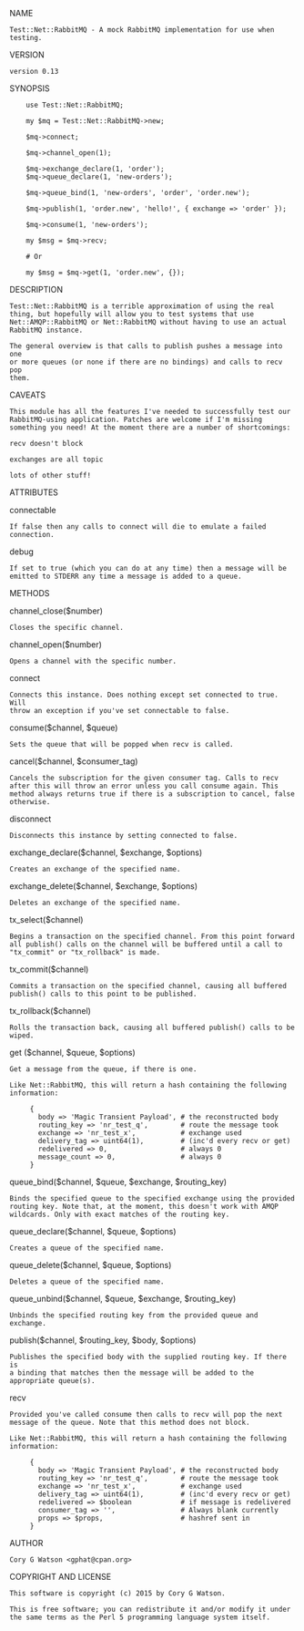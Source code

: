 NAME

    Test::Net::RabbitMQ - A mock RabbitMQ implementation for use when
    testing.

VERSION

    version 0.13

SYNOPSIS

        use Test::Net::RabbitMQ;
    
        my $mq = Test::Net::RabbitMQ->new;
    
        $mq->connect;
    
        $mq->channel_open(1);
    
        $mq->exchange_declare(1, 'order');
        $mq->queue_declare(1, 'new-orders');
    
        $mq->queue_bind(1, 'new-orders', 'order', 'order.new');
    
        $mq->publish(1, 'order.new', 'hello!', { exchange => 'order' });
    
        $mq->consume(1, 'new-orders');
    
        my $msg = $mq->recv;
    
        # Or
    
        my $msg = $mq->get(1, 'order.new', {});

DESCRIPTION

    Test::Net::RabbitMQ is a terrible approximation of using the real
    thing, but hopefully will allow you to test systems that use
    Net::AMQP::RabbitMQ or Net::RabbitMQ without having to use an actual
    RabbitMQ instance.

    The general overview is that calls to publish pushes a message into one
    or more queues (or none if there are no bindings) and calls to recv pop
    them.

CAVEATS

    This module has all the features I've needed to successfully test our
    RabbitMQ-using application. Patches are welcome if I'm missing
    something you need! At the moment there are a number of shortcomings:

    recv doesn't block

    exchanges are all topic

    lots of other stuff!

ATTRIBUTES

 connectable

    If false then any calls to connect will die to emulate a failed
    connection.

 debug

    If set to true (which you can do at any time) then a message will be
    emitted to STDERR any time a message is added to a queue.

METHODS

 channel_close($number)

    Closes the specific channel.

 channel_open($number)

    Opens a channel with the specific number.

 connect

    Connects this instance. Does nothing except set connected to true. Will
    throw an exception if you've set connectable to false.

 consume($channel, $queue)

    Sets the queue that will be popped when recv is called.

 cancel($channel, $consumer_tag)

    Cancels the subscription for the given consumer tag. Calls to recv
    after this will throw an error unless you call consume again. This
    method always returns true if there is a subscription to cancel, false
    otherwise.

 disconnect

    Disconnects this instance by setting connected to false.

 exchange_declare($channel, $exchange, $options)

    Creates an exchange of the specified name.

 exchange_delete($channel, $exchange, $options)

    Deletes an exchange of the specified name.

 tx_select($channel)

    Begins a transaction on the specified channel. From this point forward
    all publish() calls on the channel will be buffered until a call to
    "tx_commit" or "tx_rollback" is made.

 tx_commit($channel)

    Commits a transaction on the specified channel, causing all buffered
    publish() calls to this point to be published.

 tx_rollback($channel)

    Rolls the transaction back, causing all buffered publish() calls to be
    wiped.

 get ($channel, $queue, $options)

    Get a message from the queue, if there is one.

    Like Net::RabbitMQ, this will return a hash containing the following
    information:

         {
           body => 'Magic Transient Payload', # the reconstructed body
           routing_key => 'nr_test_q',        # route the message took
           exchange => 'nr_test_x',           # exchange used
           delivery_tag => uint64(1),         # (inc'd every recv or get)
           redelivered => 0,                  # always 0
           message_count => 0,                # always 0
         }

 queue_bind($channel, $queue, $exchange, $routing_key)

    Binds the specified queue to the specified exchange using the provided
    routing key. Note that, at the moment, this doesn't work with AMQP
    wildcards. Only with exact matches of the routing key.

 queue_declare($channel, $queue, $options)

    Creates a queue of the specified name.

 queue_delete($channel, $queue, $options)

    Deletes a queue of the specified name.

 queue_unbind($channel, $queue, $exchange, $routing_key)

    Unbinds the specified routing key from the provided queue and exchange.

 publish($channel, $routing_key, $body, $options)

    Publishes the specified body with the supplied routing key. If there is
    a binding that matches then the message will be added to the
    appropriate queue(s).

 recv

    Provided you've called consume then calls to recv will pop the next
    message of the queue. Note that this method does not block.

    Like Net::RabbitMQ, this will return a hash containing the following
    information:

         {
           body => 'Magic Transient Payload', # the reconstructed body
           routing_key => 'nr_test_q',        # route the message took
           exchange => 'nr_test_x',           # exchange used
           delivery_tag => uint64(1),         # (inc'd every recv or get)
           redelivered => $boolean            # if message is redelivered
           consumer_tag => '',                # Always blank currently
           props => $props,                   # hashref sent in
         }

AUTHOR

    Cory G Watson <gphat@cpan.org>

COPYRIGHT AND LICENSE

    This software is copyright (c) 2015 by Cory G Watson.

    This is free software; you can redistribute it and/or modify it under
    the same terms as the Perl 5 programming language system itself.

